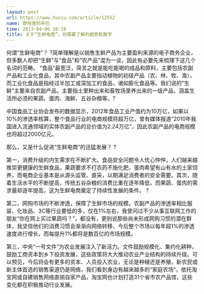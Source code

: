 ```yaml
---
layout: post
url: https://www.huxiu.com/article/12552
name: 野地里的辛巴
time: 2013-04-06 16:19
title: 关于”生鲜电商”，你需要了解的趋势和数字
---
```

何谓“生鲜电商”？ ?简单理解是以销售生鲜产品为主要盈利来源的电子商务企业，但多数人却把“生鲜”与“食品”和“农产品”混为一谈，因此有必要先来梳理下这几个名词的范畴。 “食品”最宽泛，简言之就是能吃能喝的成品和原料，主要包括农副产品和工业化食品，其中农副产品主要指动植物的初级产品（农、林、牧、渔），而工业化食品是指经过半加工或深加工的食品，诸如膨化食品等。我们说的“生鲜”主要来自农副产品，主要指土里种出来和畜牧场里养出来的一级产品，涵盖生活所必须的果蔬、蛋肉、海鲜、五谷杂粮等。?

中国食品工业协会发布的数据显示，2012年食品工业产值约为10万亿，如果以10%的渗透率核算，整个食品行业的电商规模将超万亿，曾有媒体报道“2010年我国进入流通领域的实体农副产品的总价值为2.24万亿”，因此农副产品的电商规模也将超过2000亿元。

那么，又是什么促进“生鲜电商”的迅猛发展？ ?

第一，消费升级的内生需求在不断扩大。食品安全问题令人忧心忡忡，人们越来越推崇更健康的生鲜食品，果蔬要求不打农药不施化肥，蛋肉希望有山有水的土家饲养，而电商企业基本是从源头监管、直采，以期满足消费者的安全需要。其次，随着生活水平的不断提高，传统五谷杂粮的消费比重在逐年降低，而果蔬、蛋肉的需求量却逐年提高，这为生鲜电商奠定了持续性发展的条件。 ?

第二，网购市场的不断渗透，保障了生鲜市场的规模。农副产品的渗透率相比服装、化妆品、3C等行业要低的多，仅在1%左右，我曾问过不少从事互联网工作的朋友“你在网上买过果蔬吗？”，都没有，更别说那些尚未形成网购习惯的潜在群体，我坚信他们的消费习惯会渐渐向网络转移，今后整个市场以每年超1%的渗透速度进行增长，而每提升1%都将是数百亿的市场规模。

第三，中央“一号文件”为农业发展注入了新活力。文件鼓励规模化、集约化耕种，鼓励工商资本到乡下投资发展，这些政策将大大推动农业产业结构的持续升级。可以预见，今后将会有更多的资本、人员投入农业，无论是种植还是养殖，新农民或新主体首选的销售渠道仍是网络，我们看到身边有越来越多的“家庭农场”，依托淘宝网或自建销售网络直销自家产品，淘宝网也计划打造31个省市农产品馆，这些变化都在积极推动行业发展。

